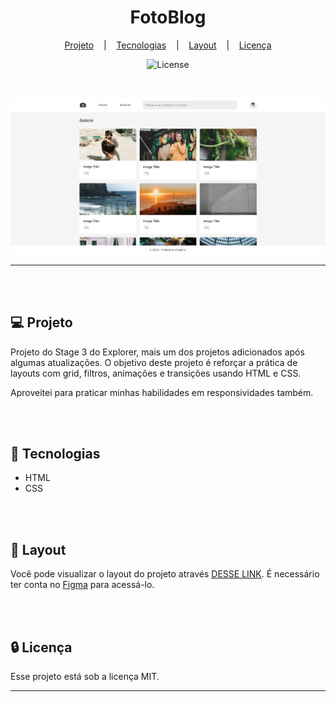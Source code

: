 <h1 align="center">FotoBlog</h1>

<div align="center">

[Projeto](#projeto)
&nbsp;&nbsp;&nbsp;|&nbsp;&nbsp;&nbsp;
[Tecnologias](#tecnologias)
&nbsp;&nbsp;&nbsp;|&nbsp;&nbsp;&nbsp;
[Layout](#layout)
&nbsp;&nbsp;&nbsp;|&nbsp;&nbsp;&nbsp;
[Licença](#license)

</div>

<p align="center">
  <img alt="License" src="https://img.shields.io/static/v1?label=license&message=MIT&color=49AA26&labelColor=000000">
</p>

<br>

<div align="center">

![Preview](assets/Preview.png)

</div>

<hr>
<br>
<br>

## 💻 Projeto <a name = "projeto"></a>

Projeto do Stage 3 do Explorer, mais um dos projetos adicionados após algumas atualizações. O objetivo deste projeto é reforçar a prática de layouts com grid, filtros, animações e transições usando HTML e CSS.

Aproveitei para praticar minhas habilidades em responsividades também.

<br>
<br>

## 🚀 Tecnologias <a name = "tecnologias"></a>

- HTML
- CSS

<br>
<br>

## 🔖 Layout <a name = "layout"></a>

Você pode visualizar o layout do projeto através [DESSE LINK](https://www.figma.com/community/file/1256354844988182987). É necessário ter conta no [Figma](https://figma.com) para acessá-lo.

<br>
<br>

## 🔒 Licença

Esse projeto está sob a licença MIT.

<hr>
